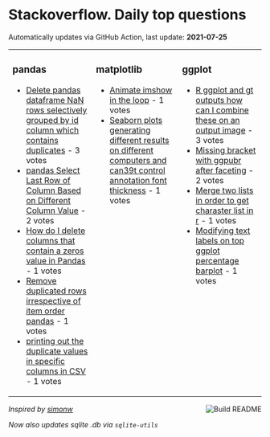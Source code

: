 # Stackoverflow. Daily top questions 

Automatically updates via GitHub Action, last update: **<!-- date starts -->2021-07-25<!-- date ends -->**


<table><tr><td valign="top" width="33%">

### pandas
<!-- pandas starts -->
* [Delete pandas dataframe NaN rows selectively grouped by id column which contains duplicates](https://stackoverflow.com/questions/68514887/delete-pandas-dataframe-nan-rows-selectively-grouped-by-id-column-which-contain) - 3 votes
* [pandas  Select Last Row of Column Based on Different Column Value](https://stackoverflow.com/questions/68515274/pandas-select-last-row-of-column-based-on-different-column-value) - 2 votes
* [How do I delete columns that contain a zeros value in Pandas](https://stackoverflow.com/questions/68515734/how-do-i-delete-columns-that-contain-a-zeros-value-in-pandas) - 1 votes
* [Remove duplicated rows irrespective of item order pandas](https://stackoverflow.com/questions/68517019/remove-duplicated-rows-irrespective-of-item-order-pandas) - 1 votes
* [printing out the duplicate values in specific columns in CSV](https://stackoverflow.com/questions/68515226/printing-out-the-duplicate-values-in-specific-columns-in-csv) - 1 votes
<!-- pandas ends -->
</td><td valign="top" width="34%">


### matplotlib
<!-- matplotlib starts -->
* [Animate imshow in the loop](https://stackoverflow.com/questions/68519859/animate-imshow-in-the-loop) - 1 votes
* [Seaborn plots generating different results on different computers and can39t control annotation font thickness](https://stackoverflow.com/questions/68517139/seaborn-plots-generating-different-results-on-different-computers-and-cant-con) - 1 votes
<!-- matplotlib ends -->
</td><td valign="top" width="34%">


### ggplot
<!-- ggplot2 starts -->
* [R ggplot and gt outputs  how can I combine these on an output image](https://stackoverflow.com/questions/68517917/r-ggplot-and-gt-outputs-how-can-i-combine-these-on-an-output-image) - 3 votes
* [Missing bracket with ggpubr after faceting](https://stackoverflow.com/questions/68517175/missing-bracket-with-ggpubr-after-faceting) - 2 votes
* [Merge two lists in order to get charaster list in r](https://stackoverflow.com/questions/68522137/merge-two-lists-in-order-to-get-charaster-list-in-r) - 1 votes
* [Modifying text labels on top ggplot percentage barplot](https://stackoverflow.com/questions/68520062/modifying-text-labels-on-top-ggplot-percentage-barplot) - 1 votes
<!-- ggplot2 ends -->
</td></tr></table>

<a href="https://github.com/hp0404/hp0404/actions"><img src="https://github.com/hp0404/hp0404/workflows/Build%20README/badge.svg" align="right" alt="Build README"></a> <p>*Inspired by  [simonw](https://github.com/simonw/simonw)*</p> <p> *Now also updates sqlite .db via `sqlite-utils`* </p>
